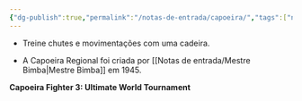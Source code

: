 ```yaml
---
{"dg-publish":true,"permalink":"/notas-de-entrada/capoeira/","tags":["nota🔹"],"updated":"2024-04-29T19:18:23.326-03:00"}
---
```




- Treine chutes e movimentações com uma cadeira.

- A Capoeira Regional foi criada por [[Notas de entrada/Mestre Bimba\|Mestre Bimba]] em 1945.



**Capoeira Fighter 3: Ultimate World Tournament**
